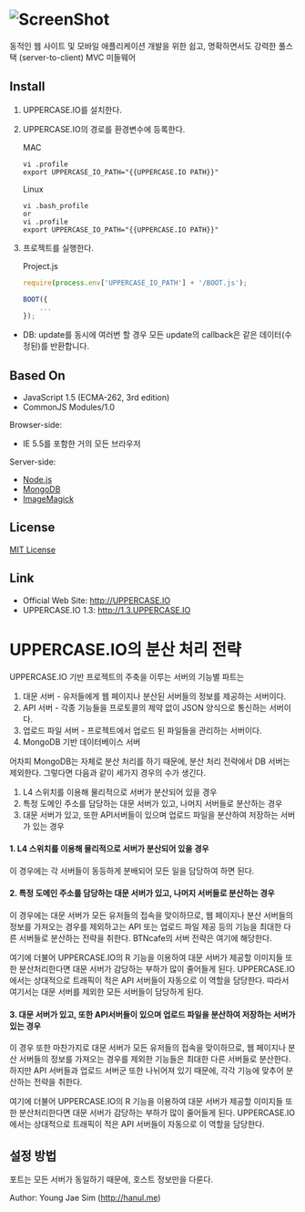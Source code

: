 ![ScreenShot](https://raw.githubusercontent.com/UPPERCASEIO/UPPERCASE.IO/master/LOGO.png)
=========
동적인 웹 사이트 및 모바일 애플리케이션 개발을 위한 쉽고, 명확하면서도 강력한 풀스택 (server-to-client) MVC 미들웨어

Install
-------
1. UPPERCASE.IO를 설치한다.

2. UPPERCASE.IO의 경로를 환경변수에 등록한다.

	MAC
	```
	vi .profile
	export UPPERCASE_IO_PATH="{{UPPERCASE.IO PATH}}"
	```
	
	Linux
	```
	vi .bash_profile
	or
	vi .profile
	export UPPERCASE_IO_PATH="{{UPPERCASE.IO PATH}}"
	```

3. 프로젝트를 실행한다.

    Project.js
    ```javascript
    require(process.env['UPPERCASE_IO_PATH'] + '/BOOT.js');

    BOOT({
        ...
    });
    ```

* DB: update를 동시에 여러번 할 경우 모든 update의 callback은 같은 데이터(수정된)를 반환합니다.

Based On
--------
- JavaScript 1.5 (ECMA-262, 3rd edition)
- CommonJS Modules/1.0

Browser-side:
- IE 5.5를 포함한 거의 모든 브라우저

Server-side:
- [Node.js](http://nodejs.org)
- [MongoDB](http://www.mongodb.org)
- [ImageMagick](http://www.imagemagick.org)

License
-------
[MIT License](https://github.com/UPPERCASEIO/UPPERCASE.IO/blob/master/LICENSE)

Link
----
- Official Web Site: http://UPPERCASE.IO
- UPPERCASE.IO 1.3: http://1.3.UPPERCASE.IO

# UPPERCASE.IO의 분산 처리 전략

UPPERCASE.IO 기반 프로젝트의 주축을 이루는 서버의 기능별 파트는
1. 대문 서버 - 유저들에게 웹 페이지나 분산된 서버들의 정보를 제공하는 서버이다.
2. API 서버 - 각종 기능들을 프로토콜의 제약 없이 JSON 양식으로 통신하는 서버이다.
3. 업로드 파일 서버 - 프로젝트에서 업로드 된 파일들을 관리하는 서버이다.
4. MongoDB 기반 데이터베이스 서버

어차피 MongoDB는 자체로 분산 처리를 하기 때문에, 분산 처리 전략에서 DB 서버는 제외한다. 그렇다면 다음과 같이 세가지 경우의 수가 생긴다.

1. L4 스위치를 이용해 물리적으로 서버가 분산되어 있을 경우
2. 특정 도메인 주소를 담당하는 대문 서버가 있고, 나머지 서버들로 분산하는 경우
3. 대문 서버가 있고, 또한 API서버들이 있으며 업로드 파일을 분산하여 저장하는 서버가 있는 경우


#### 1. L4 스위치를 이용해 물리적으로 서버가 분산되어 있을 경우

이 경우에는 각 서버들이 동등하게 분배되어 모든 일을 담당하여 하면 된다.


#### 2. 특정 도메인 주소를 담당하는 대문 서버가 있고, 나머지 서버들로 분산하는 경우

이 경우에는 대문 서버가 모든 유저들의 접속을 맞이하므로, 웹 페이지나 분산 서버들의 정보를 가져오는 경우를 제외하고는 API 또는 업로드 파일 제공 등의 기능을 최대한 다른 서버들로 분산하는 전략을 취한다.
BTNcafe의 서버 전략은 여기에 해당한다.

여기에 더불어 UPPERCASE.IO의 R 기능을 이용하여 대문 서버가 제공할 이미지들 또한 분산처리한다면 대문 서버가 감당하는 부하가 많이 줄어들게 된다.
UPPERCASE.IO에서는 상대적으로 트래픽이 적은 API 서버들이 자동으로 이 역할을 담당한다.
따라서 여기서는 대문 서버를 제외한 모든 서버들이 담당하게 된다.


#### 3. 대문 서버가 있고, 또한 API서버들이 있으며 업로드 파일을 분산하여 저장하는 서버가 있는 경우
이 경우 또한 마찬가지로 대문 서버가 모든 유저들의 접속을 맞이하므로, 웹 페이지나 분산 서버들의 정보를 가져오는 경우를 제외한 기능들은 최대한 다른 서버들로 분산한다. 하지만 API 서버들과 업로드 서버군 또한 나뉘어져 있기 때문에, 각각 기능에 맞추어 분산하는 전략을 취한다.

여기에 더불어 UPPERCASE.IO의 R 기능을 이용하여 대문 서버가 제공할 이미지들 또한 분산처리한다면 대문 서버가 감당하는 부하가 많이 줄어들게 된다.
UPPERCASE.IO에서는 상대적으로 트래픽이 적은 API 서버들이 자동으로 이 역할을 담당한다.


## 설정 방법
포트는 모든 서버가 동일하기 때문에, 호스트 정보만을 다룬다.

Author: Young Jae Sim (http://hanul.me)
